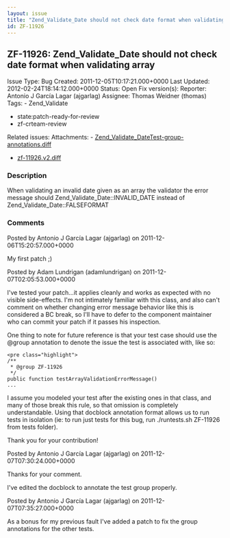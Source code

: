 ```yaml
---
layout: issue
title: "Zend_Validate_Date should not check date format when validating array"
id: ZF-11926
---
```


ZF-11926: Zend\_Validate\_Date should not check date format when validating array
---------------------------------------------------------------------------------

 Issue Type: Bug Created: 2011-12-05T10:17:21.000+0000 Last Updated: 2012-02-24T18:14:12.000+0000 Status: Open Fix version(s): 
 Reporter:  Antonio J García Lagar (ajgarlag)  Assignee:  Thomas Weidner (thomas)  Tags: - Zend\_Validate
- state:patch-ready-for-review
- zf-crteam-review
 
 Related issues: 
 Attachments: - [Zend\_Validate\_DateTest-group-annotations.diff](/issues/secure/attachment/14751/Zend_Validate_DateTest-group-annotations.diff)
- [zf-11926.v2.diff](/issues/secure/attachment/14750/zf-11926.v2.diff)
 
### Description

When validating an invalid date given as an array the validator the error message should Zend\_Validate\_Date::INVALID\_DATE instead of Zend\_Validate\_Date::FALSEFORMAT

 

 

### Comments

Posted by Antonio J García Lagar (ajgarlag) on 2011-12-06T15:20:57.000+0000

My first patch ;)

 

 

Posted by Adam Lundrigan (adamlundrigan) on 2011-12-07T02:05:53.000+0000

I've tested your patch...it applies cleanly and works as expected with no visible side-effects. I'm not intimately familiar with this class, and also can't comment on whether changing error message behavior like this is considered a BC break, so I'll have to defer to the component maintainer who can commit your patch if it passes his inspection.

One thing to note for future reference is that your test case should use the @group annotation to denote the issue the test is associated with, like so:

 
    <pre class="highlight">
    /**
     * @group ZF-11926
     */
    public function testArrayValidationErrorMessage()
    ...


I assume you modeled your test after the existing ones in that class, and many of those break this rule, so that omission is completely understandable. Using that docblock annotation format allows us to run tests in isolation (ie: to run just tests for this bug, run ./runtests.sh ZF-11926 from tests folder).

Thank you for your contribution!

 

 

Posted by Antonio J García Lagar (ajgarlag) on 2011-12-07T07:30:24.000+0000

Thanks for your comment.

I've edited the docblock to annotate the test group properly.

 

 

Posted by Antonio J García Lagar (ajgarlag) on 2011-12-07T07:35:27.000+0000

As a bonus for my previous fault I've added a patch to fix the group annotations for the other tests.

 

 